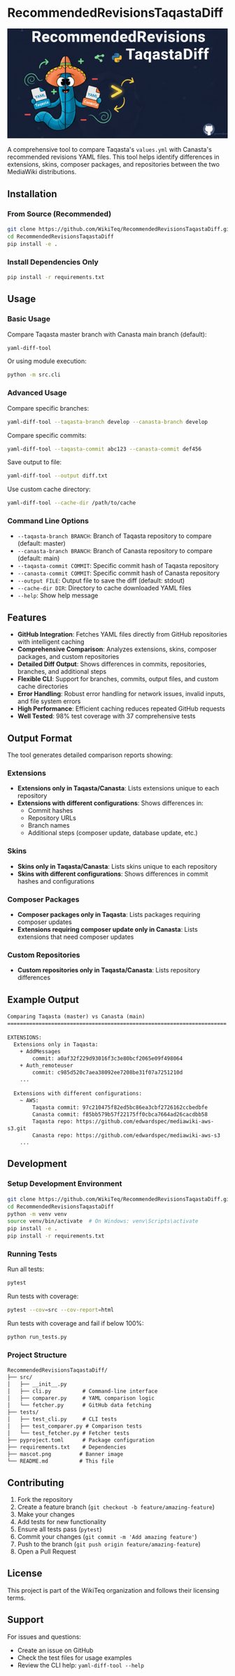 # RecommendedRevisionsTaqastaDiff

![Banner](mascot.png)

A comprehensive tool to compare Taqasta's `values.yml` with Canasta's recommended revisions YAML files. This tool helps identify differences in extensions, skins, composer packages, and repositories between the two MediaWiki distributions.

## Installation

### From Source (Recommended)

```bash
git clone https://github.com/WikiTeq/RecommendedRevisionsTaqastaDiff.git
cd RecommendedRevisionsTaqastaDiff
pip install -e .
```

### Install Dependencies Only

```bash
pip install -r requirements.txt
```

## Usage

### Basic Usage

Compare Taqasta master branch with Canasta main branch (default):

```bash
yaml-diff-tool
```

Or using module execution:

```bash
python -m src.cli
```

### Advanced Usage

Compare specific branches:

```bash
yaml-diff-tool --taqasta-branch develop --canasta-branch develop
```

Compare specific commits:

```bash
yaml-diff-tool --taqasta-commit abc123 --canasta-commit def456
```

Save output to file:

```bash
yaml-diff-tool --output diff.txt
```

Use custom cache directory:

```bash
yaml-diff-tool --cache-dir /path/to/cache
```

### Command Line Options

- `--taqasta-branch BRANCH`: Branch of Taqasta repository to compare (default: master)
- `--canasta-branch BRANCH`: Branch of Canasta repository to compare (default: main)
- `--taqasta-commit COMMIT`: Specific commit hash of Taqasta repository
- `--canasta-commit COMMIT`: Specific commit hash of Canasta repository
- `--output FILE`: Output file to save the diff (default: stdout)
- `--cache-dir DIR`: Directory to cache downloaded YAML files
- `--help`: Show help message

## Features

- **GitHub Integration**: Fetches YAML files directly from GitHub repositories with intelligent caching
- **Comprehensive Comparison**: Analyzes extensions, skins, composer packages, and custom repositories
- **Detailed Diff Output**: Shows differences in commits, repositories, branches, and additional steps
- **Flexible CLI**: Support for branches, commits, output files, and custom cache directories
- **Error Handling**: Robust error handling for network issues, invalid inputs, and file system errors
- **High Performance**: Efficient caching reduces repeated GitHub requests
- **Well Tested**: 98% test coverage with 37 comprehensive tests

## Output Format

The tool generates detailed comparison reports showing:

### Extensions
- **Extensions only in Taqasta/Canasta**: Lists extensions unique to each repository
- **Extensions with different configurations**: Shows differences in:
  - Commit hashes
  - Repository URLs
  - Branch names
  - Additional steps (composer update, database update, etc.)

### Skins
- **Skins only in Taqasta/Canasta**: Lists skins unique to each repository
- **Skins with different configurations**: Shows differences in commit hashes and configurations

### Composer Packages
- **Composer packages only in Taqasta**: Lists packages requiring composer updates
- **Extensions requiring composer update only in Canasta**: Lists extensions that need composer updates

### Custom Repositories
- **Custom repositories only in Taqasta/Canasta**: Lists repository differences

## Example Output

```
Comparing Taqasta (master) vs Canasta (main)
======================================================================

EXTENSIONS:
  Extensions only in Taqasta:
    + AddMessages
        commit: a0af32f229d93016f3c3e80bcf2065e09f498064
    + Auth_remoteuser
        commit: c985d520c7aea38092ee7208be31f07a7251210d
    ...

  Extensions with different configurations:
    ~ AWS:
        Taqasta commit: 97c210475f82ed5bc86ea3cbf2726162ccbedbfe
        Canasta commit: f85bb579b57f22175ff0cbca7664ad26cacdbb58
        Taqasta repo: https://github.com/edwardspec/mediawiki-aws-s3.git
        Canasta repo: https://github.com/edwardspec/mediawiki-aws-s3
    ...
```

## Development

### Setup Development Environment

```bash
git clone https://github.com/WikiTeq/RecommendedRevisionsTaqastaDiff.git
cd RecommendedRevisionsTaqastaDiff
python -m venv venv
source venv/bin/activate  # On Windows: venv\Scripts\activate
pip install -e .
pip install -r requirements.txt
```

### Running Tests

Run all tests:

```bash
pytest
```

Run tests with coverage:

```bash
pytest --cov=src --cov-report=html
```

Run tests with coverage and fail if below 100%:

```bash
python run_tests.py
```

### Project Structure

```
RecommendedRevisionsTaqastaDiff/
├── src/
│   ├── __init__.py
│   ├── cli.py          # Command-line interface
│   ├── comparer.py     # YAML comparison logic
│   └── fetcher.py      # GitHub data fetching
├── tests/
│   ├── test_cli.py     # CLI tests
│   ├── test_comparer.py # Comparison tests
│   └── test_fetcher.py # Fetcher tests
├── pyproject.toml      # Package configuration
├── requirements.txt    # Dependencies
├── mascot.png         # Banner image
└── README.md          # This file
```

## Contributing

1. Fork the repository
2. Create a feature branch (`git checkout -b feature/amazing-feature`)
3. Make your changes
4. Add tests for new functionality
5. Ensure all tests pass (`pytest`)
6. Commit your changes (`git commit -m 'Add amazing feature'`)
7. Push to the branch (`git push origin feature/amazing-feature`)
8. Open a Pull Request

## License

This project is part of the WikiTeq organization and follows their licensing terms.

## Support

For issues and questions:
- Create an issue on GitHub
- Check the test files for usage examples
- Review the CLI help: `yaml-diff-tool --help`
